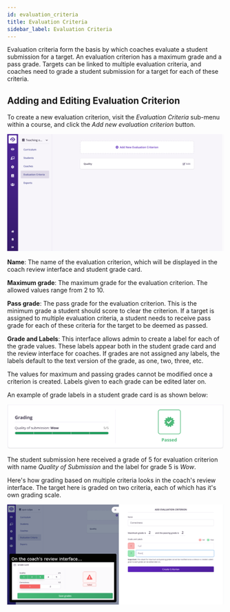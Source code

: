 ```yaml
---
id: evaluation_criteria
title: Evaluation Criteria
sidebar_label: Evaluation Criteria
---
```


Evaluation criteria form the basis by which coaches evaluate a student submission for a target. An evaluation criterion has a maximum grade
and a pass grade. Targets can be linked to multiple evaluation criteria, and coaches need to grade a student submission
for a target for each of these criteria.

## Adding and Editing Evaluation Criterion

To create a new evaluation criterion, visit the _Evaluation Criteria_ sub-menu within a course, and click the _Add new evaluation criterion_ button.

![Evaluation criteria page in school administration interface](../assets/evaluation_criteria/evaluation_criteria_page_edhrjl.png)

**Name**: The name of the evaluation criterion, which will be displayed in the coach review interface and student grade card.

**Maximum grade**: The maximum grade for the evaluation criterion. The allowed values range from 2 to 10.

**Pass grade**: The pass grade for the evaluation criterion. This is the minimum grade a student should score to clear the criterion. If a target is assigned to multiple evaluation criteria, a student needs to receive pass grade for each of these criteria for the target to be deemed as passed.

**Grade and Labels**: This interface allows admin to create a label for each of the grade values. These labels appear both in the student grade card and the review interface for coaches. If grades are not assigned any labels, the labels default to the text version of the grade, as one, two, three, etc.

The values for maximum and passing grades cannot be modified once a criterion is created. Labels given to each grade can be edited later on.

An example of grade labels in a student grade card is as shown below:

![Student grade card for a reviewed submission](../assets/evaluation_criteria/student_grade_card_wjiiej.png)

The student submission here received a grade of 5 for evaluation criterion with name _Quality of Submission_ and the label for grade 5 is _Wow_.

Here's how grading based on multiple criteria looks in the coach's review interface. The target here is graded on two criteria, each of which has it's own grading scale.

![Coach review interface for target with multiple criterion](../assets/evaluation_criteria/multiple_evaluation_criteria_coach_interface_y5pssn.png)
